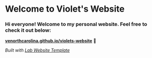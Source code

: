 
# Welcome to Violet's Website

### Hi everyone! Welcome to my personal website. Feel free to check it out below:

**[venorthcarolina.github.io/violets-website](https://venorthcarolina.github.io/violets-website)** 🚀

_Built with [Lab Website Template](https://greene-lab.gitbook.io/lab-website-template-docs)_
